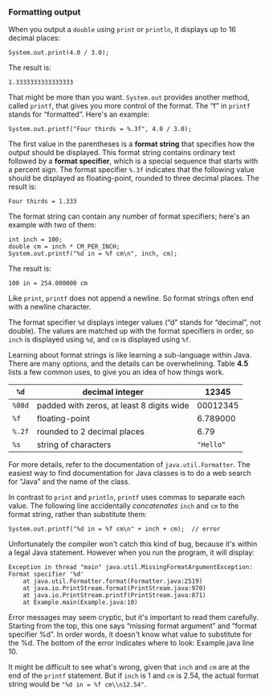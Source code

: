 ###  Formatting output


When you output a `double` using `print` or `println`, it displays up to 16 decimal places:

```code
System.out.print(4.0 / 3.0);
```

The result is:

```code
1.3333333333333333
```


That might be more than you want.
`System.out` provides another method, called `printf`, that gives you more control of the format.
The “f” in `printf` stands for “formatted”.
Here's an example:

```code
System.out.printf("Four thirds = %.3f", 4.0 / 3.0);
```


The first value in the parentheses is a **format string** that specifies how the output should be displayed.
This format string contains ordinary text followed by a **format specifier**, which is a special sequence that starts with a percent sign.
The format specifier `%.3f` indicates that the following value should be displayed as floating-point, rounded to three decimal places.
The result is:

```code
Four thirds = 1.333
```

The format string can contain any number of format specifiers; here's an example with two of them:

```code
int inch = 100;
double cm = inch * CM_PER_INCH;
System.out.printf("%d in = %f cm\n", inch, cm);
```

The result is:

```code
100 in = 254.000000 cm
```

Like `print`, `printf` does not append a newline.
So format strings often end with a newline character.

The format specifier `%d` displays integer values (“d” stands for “decimal”, not double).
The values are matched up with the format specifiers in order, so `inch` is displayed using `%d`, and `cm` is displayed using `%f`.

Learning about format strings is like learning a sub-language within Java.
There are many options, and the details can be overwhelming.
Table **4.5** lists a few common uses, to give you an idea of how things work.

|`%d`|decimal integer|12345 |
|-|-|-|
|`%08d`|padded with zeros, at least 8 digits wide|00012345 |
|`%f`|floating-point|6.789000 |
|`%.2f`|rounded to 2 decimal places|6.79 |
|`%s`|string of characters|`"Hello"` |


For more details, refer to the documentation of `java.util.Formatter`.
The easiest way to find documentation for Java classes is to do a web search for “Java” and the name of the class.

In contrast to `print` and `println`, `printf` uses commas to separate each value.
The following line accidentally *concatenates* `inch` and `cm` to the format string, rather than substitute them:

```code
System.out.printf("%d in = %f cm\n" + inch + cm);  // error
```

Unfortunately the compiler won't catch this kind of bug, because it's within a legal Java statement.
However when you run the program, it will display:



```code
Exception in thread "main" java.util.MissingFormatArgumentException:
Format specifier '%d'
    at java.util.Formatter.format(Formatter.java:2519)
    at java.io.PrintStream.format(PrintStream.java:970)
    at java.io.PrintStream.printf(PrintStream.java:871)
    at Example.main(Example.java:10)
```


Error messages may seem cryptic, but it's important to read them carefully.
Starting from the top, this one says “missing format argument” and “format specifier %d”.
In order words, it doesn't know what value to substitute for the %d.
The bottom of the error indicates where to look: Example.java line 10.

It might be difficult to see what's wrong, given that `inch` and `cm` are at the end of the `printf` statement.
But if `inch` is 1 and `cm` is 2.54, the actual format string would be `"%d in = %f cm\\n12.54"`.